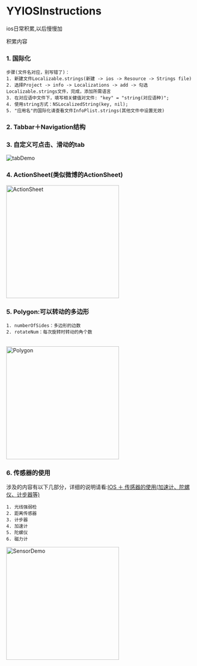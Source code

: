 # YYIOSInstructions
ios日常积累,以后慢慢加

积累内容

### 1. 国际化

    步骤(文件名对应，别写错了)：
    1. 新建文件Localizable.strings(新建 -> ios -> Resource -> Strings file)
    2. 选择Project -> info -> Localizations -> add -> 勾选Localizable.strings文件，完成，添加所需语言
    3. 在对应语中文件下，填写相关健值对文件: "key" = "string(对应语种)";
    4. 使用string方式：NSLocalizedString(key, nil);
    5. "应用名"的国际化请查看文件InfoPlist.strings(其他文件中设置无效)


### 2. Tabbar＋Navigation结构


### 3. 自定义可点击、滑动的tab
![tabDemo](https://github.com/YaoYaoX/YYIOSInstructions/blob/master/Picture/scrollableTabView.gif)


### 4. ActionSheet(类似微博的ActionSheet)
<img src="https://github.com/YaoYaoX/YYIOSInstructions/blob/master/Picture/actionsheet.png" width = "300" alt="ActionSheet" align="center" />

### 5. Polygon:可以转动的多边形

    1. numberOfSides：多边形的边数
    2. rotateNum：每次旋转时转动的角个数
<br />
<img src="https://github.com/YaoYaoX/YYIOSInstructions/blob/master/Picture/polygon.png" width="300" alt="Polygon" align="center" />

### 6. 传感器的使用

涉及的内容有以下几部分，详细的说明请看:[IOS ＋ 传感器的使用(加速计、陀螺仪、计步器等)](http://www.jianshu.com/p/37a65f683bb9)
   
    1. 光线强弱检
    2. 距离传感器
    3. 计步器
    4. 加速计
    5. 陀螺仪
    6. 磁力计
<img src="https://github.com/YaoYaoX/YYIOSInstructions/blob/master/Picture/SensorDemo.jpeg" width="300" alt="SensorDemo" align="center" />
<br />

